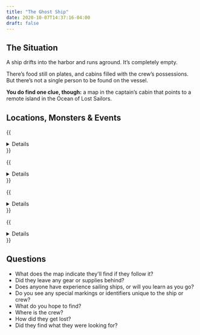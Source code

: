 ```yaml
---
title: "The Ghost Ship"
date: 2020-10-07T14:37:16-04:00
draft: false
---
```


<div data-toc="In This Adventure"></div>

## The Situation

A ship drifts into the harbor and runs aground. It’s completely empty.

There’s food still on plates, and cabins filled with the crew’s possessions. But there’s not a single person to be found on the vessel.

**You do find one clue, though:** a map in the captain’s cabin that points to a remote island in the Ocean of Lost Sailors.


## Locations, Monsters & Events

{{<details summary="The Ship." blurb="An old-school wooden ship. Below deck is a kitchen and crews quarters. Below that is the hold. There’s nothing in it to indicate that this is a transport vessel. You may want to let the adventurers have fun exploring this a bit, and scatter useful items around the ship." margin="true">}}
- _Monsters_
	+ {{<monster name="Shark">}}
	+ {{<monster name="Piranha">}}
	+ {{<monster name="Kraken">}}
- _Events_
	+ A storm shows up expectedly
	+ A rogue wave flips the ship, trapping the adventurers in the ship upside down
	+ Sharks, piranha, and/or a kraken attack
{{</details>}}

{{<details summary="**Turtle Back Island.**" blurb="An island not marked on the map. If the adventurers decide to stop there, they don’t find any animals on the island, but do find an assortment of trees and other plants. They also see evidence that people have been there before." margin="true">}}

<p class="margin-bottom-small">As the name suggests, <a href="https://en.wikipedia.org/wiki/Aspidochelone">the island is actually the back of an ancient, sleeping turtle</a>, though the adventurers won't know that at first.</p>

- _Events_
	+ Rumbling earthquakes shake the island
	+ The island begins to sink as the turtle awakens and returns to the depths
{{</details>}}

{{<details summary="The Lost Isle." blurb="This could be a tropical island (with palm trees) or a more temperate one (with pines, oaks, and maples). It’s large enough that it would take an hour or two to explore the whole thing." margin="true">}}
- _Locations_
	+ **Shipwreck Cove.** The main cove of the island, it's protected by rocks or a reef. The masts of several ships can be seen sticking up out of the water. A rocky outcropping protrudes along the edge of the water, and appears to have a cave or some tunnels. It's to high too reach from the water.
	+ **Quicksand Beach.** A beach with unmarked quicksand pits. Adventurers will find animal bones, and evidence that someone lives or has lived there.
	+ **The Grasslands.** Tall island grasses cover this section of the island. The area is bordered by the open ocean on one side, and a forest on the other. Mysterious creatures live inside, hidden in the grass.
	+ **The Forgotten Forest.** Any trails leading into the forest narrow quickly, and eventually disappear all together. There are lots of strange noises. Tall trees blot out the sun.
	+ **Mount Wanahakaloogi.** A mountain or volcano at the center of the island, it's the tallest visible landmark.
	+ **The Big Lake.** Sits at the base of Mount Wanahakaloogi. The bottom is not visible from the surface. It's unclear how deep it is or what lives within its depths.
	+ **The Tunnels.** These natural tunnels appear to be formed by water erosion or old lava flows (see next location).
- _Monsters_
	+ {{<monster name="Coconut/Pinecone Monster">}}
	+ {{<monster name="Carnivorous Plant">}}
- _Events_
	+ The adventurers get stuck in a trap
	+ Gear starts disappearing from their packs
	+ They keep passing the same landmarks, as if lost and walking in circles
{{</details>}}

{{<details summary="The Tunnels of the Lost Isles" blurb="These natural tunnels appear to be formed by water erosion or old lava flows." margin="true">}}

<p class="margin-bottom-small">The tunnels are home to exotic creatures, and a weird, bioluminescent algae or mushrooms (it glows) that create a beautiful blue/green light. They’re winding and asymmetrical. Some tunnels loop back on each other, while others are dead ends. At least one has a slide-like drop that brings players dozens of feet lower into the tunnel system.</p>

- _Monsters_
	+ {{<monster name="Slime/Ooze">}}
	+ {{<monster name="Troll">}}
	+ {{<monster name="Ship Crew (NPC)">}}
- _Events_
	+ A trapdoor drops them into a slide down to a deeper level
	+ A mutant slime that attacks the players and tries to envelop them
	+ A tunnel troll attacks and tries to eat them or steal their coins
	+ An obstacle like a steep drop or water-filled section of tunnel
{{</details>}}



## Questions

- What does the map indicate they'll find if they follow it?
- Did they leave any gear or supplies behind?
- Does anyone have experience sailing ships, or will you learn as you go?
- Do you see any special markings or identifiers unique to the ship or crew?
- What do you hope to find?
- Where is the crew?
- How did they get lost?
- Did they find what they were looking for?